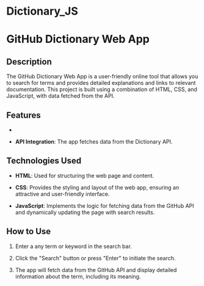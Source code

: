 # Dictionary_JS

# GitHub Dictionary Web App

## Description

The GitHub Dictionary Web App is a user-friendly online tool that allows you to search for terms and provides detailed explanations and links to relevant documentation. This project is built using a combination of HTML, CSS, and JavaScript, with data fetched from the API.

## Features

-

- **API Integration**: The app fetches data from the Dictionary API.

## Technologies Used

- **HTML**: Used for structuring the web page and content.

- **CSS**: Provides the styling and layout of the web app, ensuring an attractive and user-friendly interface.

- **JavaScript**: Implements the logic for fetching data from the GitHub API and dynamically updating the page with search results.


## How to Use

1. Enter a any term or keyword in the search bar.

2. Click the "Search" button or press "Enter" to initiate the search.

3. The app will fetch data from the GitHub API and display detailed information about the term, including its meaning.


